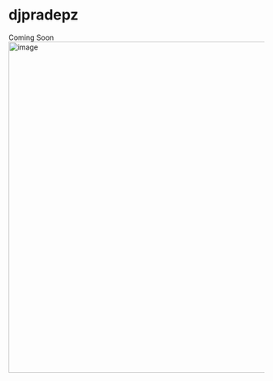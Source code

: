 # djpradepz
<div>Coming Soon</div>
<img width="647" height="652" alt="image" src="https://github.com/user-attachments/assets/a8058dca-e832-4c7b-a9a7-e7f66e4f931b" />

